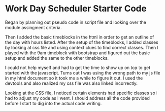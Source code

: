 # Work Day Scheduler Starter Code

Began by planning out pseudo code in script file and looking over the module assingment criteria.

Then I added the basic timeblocks in the html in order to get an outline of the day with hours listed. 
After the setup of the timeblocks, I added classes by looking at css file and using context clues to find correct classes. 
Then I played with the 9am timeblock with bootstrap and figured out the basic setup and added the same to the other timeblocks.

I could not help myself and had to get the time to show up on top to get started with the javascript. Turns out I was using the wrong path to my js file in my html document so it took me a while to figure it out. I used the devtools and also realized my css file was also linked incorrectly. 

Looking at the CSS file, I noticed certain elements had specific classes so i had to adjust my code as I went. I should address all the code provided before I start to dig into the actual code writing.
